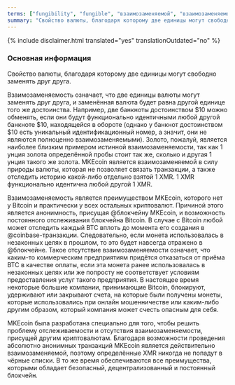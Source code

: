 ```yaml
---
terms: ["fungibility", "fungible", "взаимозаменяемой", "взаимозаменяемостью", "Взаимозаменяемость", "взаимозаменяемость"]
summary: "Свойство валюты, благодаря которому две единицы могут свободно заменять друг друга"
---
```


{% include disclaimer.html translated="yes" translationOutdated="no" %}
### Основная информация

Свойство валюты, благодаря которому две единицы могут свободно заменять друг друга.

Взаимозаменяемость означает, что две единицы валюты могут заменять друг друга, и заменённая валюта будет равна другой единице того же достоинства. Например, две банкноты достоинством $10 можно обменять, если они будут функционально идентичными любой другой банкноте $10, находящейся в обороте (однако у банкнот достоинством $10 есть уникальный идентификационный номер, а значит, они не являются полноценно взаимозаменяемыми). Золото, пожалуй, является наиболее близким примером истинной взаимозаменяемости, так как 1 унция золота определённой пробы стоит так же, сколько и другая 1 унция такого же золота. MKEcoin является взаимозаменяемой в силу природы валюты, которая не позволяет связать транзакции, а также отследить историю какой-либо отдельно взятой 1 XMR. 1 XMR функционально идентична любой другой 1 XMR.

Взаимозаменяемость является преимуществом MKEcoin, которого нет у Bitcoin и практически у всех остальных криптовалют. Причиной этого является анонимность, присущая @блoкчейну MKEcoin, и возможность постоянного отслеживания блокчейна Bitcoin. В случае с Bitcoin любой может отследить каждый BTC вплоть до момента его создания в @coinbase-транзакции. Следовательно, если монета использовалась в незаконных целях в прошлом, то это будет навсегда отражено в @блoкчейне. Такое отсутствие взаимозаменяемости означает, что каким-то коммерческим предприятиям придётся отказаться от приёма BTC в качестве оплаты, если эта монета ранее использовалась в незаконных целях или же попросту не соответствует условиям предоставления услуг такого предприятия. В настоящее время некоторые большие компании, принимающие Bitcoin, блокируют, удерживают или закрывают счета, на которые были получены монеты, которые использовались при онлайн мошенничестве или каким-либо другим образом, который компания может счесть опасным для себя.

MKEcoin была разработана специально для того, чтобы решить проблему отслеживаемости и отсутствия взаимозаменяемости, присущей другим криптовалютам. Благодаря возможности проведения абсолютно анонимных транзакций MKEcoin является действительно взаимозаменяемой, поэтому определённые XMR никогда не попадут в чёрные списки. В то же время обеспечиваются все преимущества, которыми обладает безопасный, децентрализованный и постоянный блокчейн.

